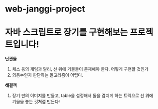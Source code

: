 # web-janggi-project
# 자바 스크립트로 장기를 구현해보는 프로젝트입니다!

**난관들**
1. 체스 등의 게임과 달리, 선 위에 기물들이 존재해야 한다. 어떻게 구현할 것인가
2. 외통수인지 판단하는 알고리즘이 어렵다.

**해결책**
1. 장기 판의 이미지를 만들고, table을 설정해서 둘을 겹치게 하는 트릭으로 선 위에 기물을 놓는 것처럼 만든다!
